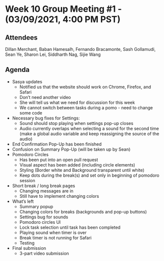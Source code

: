 # Week 10 Group Meeting #1 - (03/09/2021, 4:00 PM PST)

## Attendees
Dillan Merchant, Baban Hamesalh, Fernando Bracamonte, Sash Gollamudi, Sean Ye, Sharon Lei, Siddharth Nag, Sijie Wang

## Agenda
- Sasya updates
  - Notified us that the website should work on Chrome, Firefox, and Safari
  - Don’t need another video
  - She will tell us what we need for discussion for this week
  - We cannot switch between tasks during a pomo -  need to change some code
- Necessary bug fixes for Settings: 
  - Sound should stop playing when settings pop-up closes
  - Audio currently overlaps when selecting a sound for the second time (make a global audio variable and keep reassigning the source of the audio)
- End Confirmation Pop-Up has been finished
- Confusion on Summary Pop-Up (will be taken up by Sean)
- Pomodoro Circles
  - Has been put into an open pull request
  - Visual aspect has been added (including circle elements)
  - Styling (Border white and Background transparent until white)
  - Keep dots during the break(s) and set only in beginning of pomodoro session
- Short break / long break pages
  - Changing messages are in
  - Still have to implement changing colors
- What’s left
  - Summary popup
  - Changing colors for breaks (backgrounds and pop-up buttons)
  - Settings bug for sounds
  - Pomodoro circles UI
  - Lock task selection until task has been completed
  - Playing sound when timer is over
  - Break timer is not running for Safari
  - Testing 
- Final submission
  - 3-part video submission
